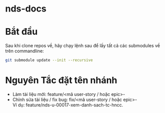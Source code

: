 # nds-docs

# Bắt đầu

Sau khi clone repos về, hãy chạy lệnh sau để lấy tất cả các submodules về trên commandline:

```bash
git submodule update --init --recursive
```

# Nguyên Tắc đặt tên nhánh

- Làm tài liệu mới: feature/<mã user-story / hoặc epic>-<summary>
- Chỉnh sửa tài liệu / fix bug: fix/<mã user-story / hoặc epic>-<summary>
Ví dụ: feature/nds-u-00017-xem-danh-sach-tc-hncc.



